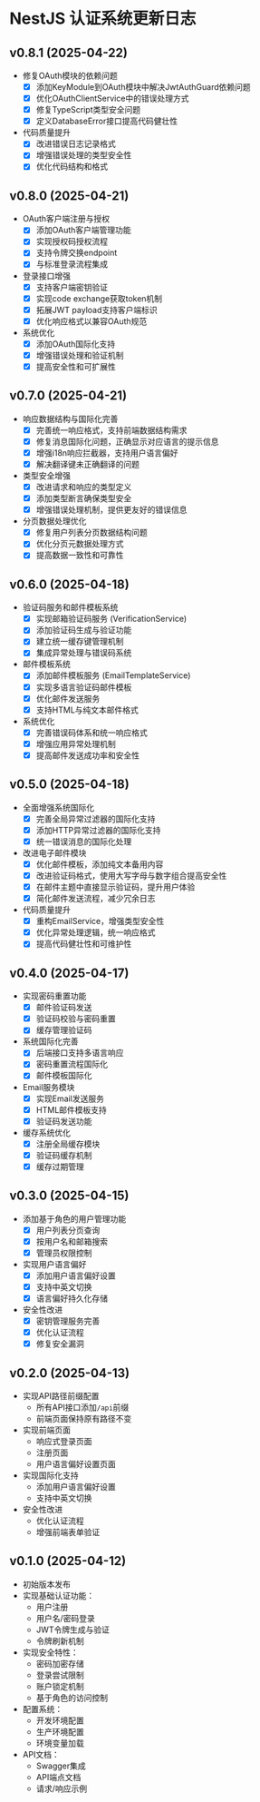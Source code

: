 # NestJS 认证系统更新日志

## v0.8.1 (2025-04-22)
- 修复OAuth模块的依赖问题
  - [x] 添加KeyModule到OAuth模块中解决JwtAuthGuard依赖问题
  - [x] 优化OAuthClientService中的错误处理方式
  - [x] 修复TypeScript类型安全问题
  - [x] 定义DatabaseError接口提高代码健壮性
- 代码质量提升
  - [x] 改进错误日志记录格式
  - [x] 增强错误处理的类型安全性
  - [x] 优化代码结构和格式

## v0.8.0 (2025-04-21)
- OAuth客户端注册与授权
  - [x] 添加OAuth客户端管理功能
  - [x] 实现授权码授权流程
  - [x] 支持令牌交换endpoint
  - [x] 与标准登录流程集成
- 登录接口增强
  - [x] 支持客户端密钥验证
  - [x] 实现code exchange获取token机制
  - [x] 拓展JWT payload支持客户端标识
  - [x] 优化响应格式以兼容OAuth规范
- 系统优化
  - [x] 添加OAuth国际化支持
  - [x] 增强错误处理和验证机制
  - [x] 提高安全性和可扩展性

## v0.7.0 (2025-04-21)
- 响应数据结构与国际化完善
  - [x] 完善统一响应格式，支持前端数据结构需求
  - [x] 修复消息国际化问题，正确显示对应语言的提示信息
  - [x] 增强i18n响应拦截器，支持用户语言偏好
  - [x] 解决翻译键未正确翻译的问题
- 类型安全增强
  - [x] 改进请求和响应的类型定义
  - [x] 添加类型断言确保类型安全
  - [x] 增强错误处理机制，提供更友好的错误信息
- 分页数据处理优化
  - [x] 修复用户列表分页数据结构问题
  - [x] 优化分页元数据处理方式
  - [x] 提高数据一致性和可靠性

## v0.6.0 (2025-04-18)
- 验证码服务和邮件模板系统
  - [x] 实现邮箱验证码服务 (VerificationService)
  - [x] 添加验证码生成与验证功能
  - [x] 建立统一缓存键管理机制
  - [x] 集成异常处理与错误码系统
- 邮件模板系统
  - [x] 添加邮件模板服务 (EmailTemplateService)
  - [x] 实现多语言验证码邮件模板
  - [x] 优化邮件发送服务
  - [x] 支持HTML与纯文本邮件格式
- 系统优化
  - [x] 完善错误码体系和统一响应格式
  - [x] 增强应用异常处理机制
  - [x] 提高邮件发送成功率和安全性

## v0.5.0 (2025-04-18)
- 全面增强系统国际化
  - [x] 完善全局异常过滤器的国际化支持
  - [x] 添加HTTP异常过滤器的国际化支持
  - [x] 统一错误消息的国际化处理
- 改进电子邮件模块
  - [x] 优化邮件模板，添加纯文本备用内容
  - [x] 改进验证码格式，使用大写字母与数字组合提高安全性
  - [x] 在邮件主题中直接显示验证码，提升用户体验
  - [x] 简化邮件发送流程，减少冗余日志
- 代码质量提升
  - [x] 重构EmailService，增强类型安全性
  - [x] 优化异常处理逻辑，统一响应格式
  - [x] 提高代码健壮性和可维护性

## v0.4.0 (2025-04-17)
- 实现密码重置功能
  - [x] 邮件验证码发送
  - [x] 验证码校验与密码重置
  - [x] 缓存管理验证码
- 系统国际化完善
  - [x] 后端接口支持多语言响应
  - [x] 密码重置流程国际化
  - [x] 邮件模板国际化
- Email服务模块
  - [x] 实现Email发送服务
  - [x] HTML邮件模板支持
  - [x] 验证码发送功能
- 缓存系统优化
  - [x] 注册全局缓存模块
  - [x] 验证码缓存机制
  - [x] 缓存过期管理

## v0.3.0 (2025-04-15)
- 添加基于角色的用户管理功能
  - [x] 用户列表分页查询
  - [x] 按用户名和邮箱搜索
  - [x] 管理员权限控制
- 实现用户语言偏好
  - [x] 添加用户语言偏好设置
  - [x] 支持中英文切换
  - [x] 语言偏好持久化存储
- 安全性改进
  - [x] 密钥管理服务完善
  - [x] 优化认证流程
  - [x] 修复安全漏洞

## v0.2.0 (2025-04-13)
- 实现API路径前缀配置
  - 所有API接口添加`/api`前缀
  - 前端页面保持原有路径不变
- 实现前端页面
  - 响应式登录页面
  - 注册页面
  - 用户语言偏好设置页面
- 实现国际化支持
  - 添加用户语言偏好设置
  - 支持中英文切换
- 安全性改进
  - 优化认证流程
  - 增强前端表单验证

## v0.1.0 (2025-04-12)
- 初始版本发布
- 实现基础认证功能：
  - 用户注册
  - 用户名/密码登录
  - JWT令牌生成与验证
  - 令牌刷新机制
- 实现安全特性：
  - 密码加密存储
  - 登录尝试限制
  - 账户锁定机制
  - 基于角色的访问控制
- 配置系统：
  - 开发环境配置
  - 生产环境配置
  - 环境变量加载
- API文档：
  - Swagger集成
  - API端点文档
  - 请求/响应示例 